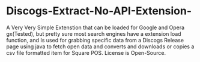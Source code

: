 # Discogs-Extract-No-API-Extension-
  A Very Very Simple Extenstion that can be loaded for Google and Opera gx(Tested), but pretty sure most search engines have a extension load function, and Is used for grabbing specific data from a Discogs Release page using java to fetch open data and converts and downloads or copies a csv file formatted item for Square POS. License is Open-Source.
